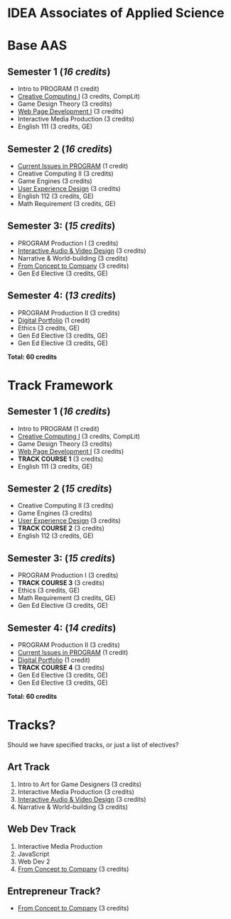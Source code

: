 # IDEA Associates of Applied Science

# Base AAS

## Semester 1 (*16 credits*)
* Intro to PROGRAM (1 credit)
* [Creative Computing I](../classes/creative-computing-i.md) (3 credits, CompLit)
* Game Design Theory (3 credits)
* [Web Page Development I](../classes/web-page-development-i.md) (3 credits)
* Interactive Media Production (3 credits)
* English 111 (3 credits, GE)

## Semester 2 (*16 credits*)
* [Current Issues in PROGRAM](../classes/current-issues-in-PROGRAM.md) (1 credit)
* Creative Computing II (3 credits)
* Game Engines (3 credits)
* [User Experience Design](../classes/user-experience-design.md) (3 credits)
* English 112 (3 credits, GE)
* Math Requirement (3 credits, GE)

## Semester 3: (*15 credits*)
* PROGRAM Production I (3 credits)
* [Interactive Audio & Video Design](../classes/interactive-audio-video-design.md) (3 credits)
* Narrative & World-building (3 credits)
* [From Concept to Company](../classes/from-concept-to-company.md) (3 credits)
* Gen Ed Elective (3 credits, GE)

## Semester 4: (*13 credits*)
* PROGRAM Production II (3 credits)
* [Digital Portfolio](../classes/digital-portfolio.md) (1 credit)
* Ethics (3 credits, GE)
* Gen Ed Elective (3 credits, GE)
* Gen Ed Elective (3 credits, GE)

**Total: 60 credits**


# Track Framework

## Semester 1 (*16 credits*)
* Intro to PROGRAM (1 credit)
* [Creative Computing I](../classes/creative-computing-i.md) (3 credits, CompLit)
* Game Design Theory (3 credits)
* [Web Page Development I](../classes/web-page-development-i.md) (3 credits)
* **TRACK COURSE 1** (3 credits)
* English 111 (3 credits, GE)

## Semester 2 (*15 credits*)
* Creative Computing II (3 credits)
* Game Engines (3 credits)
* [User Experience Design](../classes/user-experience-design.md) (3 credits)
* **TRACK COURSE 2** (3 credits)
* English 112 (3 credits, GE)

## Semester 3: (*15 credits*)
* PROGRAM Production I (3 credits)
* **TRACK COURSE 3** (3 credits)
* Ethics (3 credits, GE)
* Math Requirement (3 credits, GE)
* Gen Ed Elective (3 credits, GE)

## Semester 4: (*14 credits*)
* PROGRAM Production II (3 credits)
* [Current Issues in PROGRAM](../classes/current-issues-in-PROGRAM.md) (1 credit)
* [Digital Portfolio](../classes/digital-portfolio.md) (1 credit)
* **TRACK COURSE 4** (3 credits)
* Gen Ed Elective (3 credits, GE)
* Gen Ed Elective (3 credits, GE)

**Total: 60 credits**

# Tracks?

Should we have specified tracks, or just a list of electives?

## Art Track
1. Intro to Art for Game Designers (3 credits)
2. Interactive Media Production (3 credits)
3. [Interactive Audio & Video Design](../classes/interactive-audio-video-design.md) (3 credits)
4. Narrative & World-building (3 credits)

## Web Dev Track
1. Interactive Media Production
2. JavaScript
3. Web Dev 2
4. [From Concept to Company](../classes/from-concept-to-company.md) (3 credits)

## Entrepreneur Track?

* [From Concept to Company](../classes/from-concept-to-company.md) (3 credits)
